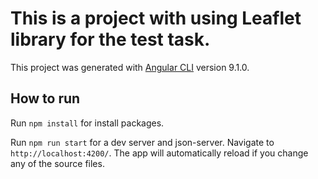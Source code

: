 # This is a project with using Leaflet library for the test task.

This project was generated with [Angular CLI](https://github.com/angular/angular-cli) version 9.1.0.

## How to run

Run `npm install` for install packages.

Run `npm run start` for a dev server and json-server. Navigate to `http://localhost:4200/`. The app will automatically reload if you change any of the source files.
